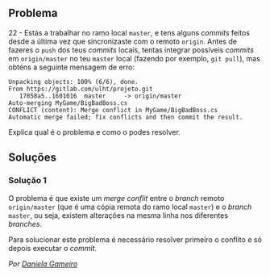 ## Problema

22 - Estás a trabalhar no ramo local `master`, e tens alguns _commits_ feitos
desde a última vez que sincronizaste com o remoto `origin`. Antes de fazeres
o `push` dos teus _commits_ locais, tentas integrar possíveis _commits_ em
`origin/master` no teu `master` local (fazendo por exemplo, `git pull`), mas
obténs a seguinte mensagem de erro:

```text
Unpacking objects: 100% (6/6), done.
From https://gitlab.com/ulht/projeto.git
   17858a5..1601016  master     -> origin/master
Auto-merging MyGame/BigBadBoss.cs
CONFLICT (content): Merge conflict in MyGame/BigBadBoss.cs
Automatic merge failed; fix conflicts and then commit the result.
```

Explica qual é o problema e como o podes resolver.

## Soluções

### Solução 1

O problema é que existe um _merge conflit_ entre o _branch_ remoto
`origin/master` (que é uma cópia remota do ramo local `master`)
e o _branch_ `master`, ou seja, existem alterações na mesma linha 
nos diferentes _branches_.

Para solucionar este problema é necessário resolver primeiro o conflito e só
depois executar o _commit_.

*Por [Daniela Gameiro](https://github.com/DanielaGameiro)*